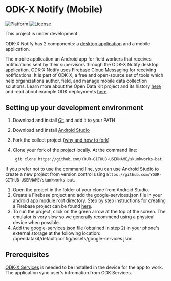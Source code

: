 # ODK-X Notify (Mobile)
![Platform](https://img.shields.io/badge/platform-Android-blue.svg)
[![License](https://img.shields.io/badge/license-Apache%202.0-blue.svg)](https://opensource.org/licenses/Apache-2.0)

This project is under development.

ODK-X Notify has 2 components: a [desktop application](https://github.com/opendatakit/skunkworks-parrot) and a mobile application.

The mobile application an Android app for field workers that receives notifications sent by their supervisors through the ODK-X Notify desktop application. ODK-X Notify uses Firebase Cloud Messaging for receiving notifications. It is part of ODK-X, a free and open-source set of tools which help organizations author, field, and manage mobile data collection solutions. Learn more about the Open Data Kit project and its history [here](https://opendatakit.org/about/) and read about example ODK deployments [here](https://opendatakit.org/about/deployments/).


## Setting up your development environment

1. Download and install [Git](https://git-scm.com/downloads) and add it to your PATH

1. Download and install [Android Studio](https://developer.android.com/studio/index.html) 

1. Fork the collect project ([why and how to fork](https://help.github.com/articles/fork-a-repo/))

1. Clone your fork of the project locally. At the command line:

        git clone https://github.com/YOUR-GITHUB-USERNAME/skunkworks-bat

 If you prefer not to use the command line, you can use Android Studio to create a new project from version control using `https://github.com/YOUR-GITHUB-USERNAME/skunkworks-bat`.

1. Open the project in the folder of your clone from Android Studio. 
2. Create a Firebase project and add the google-services.json file in your android app module root directory. Step by step instructions for creating a Firebase project can be found [here](https://drive.google.com/open?id=10_9oU_8zrek7lt7BRYmJJwo22rs51uAw). 
3. To run the project, click on the green arrow at the top of the screen. The emulator is very slow so we generally recommend using a physical device when possible.
4. Add the google-services.json file (obtained in step 2) in your phone's external storage at the following location: /opendatakit/default/config/assets/google-services.json. 

## Prerequisites

[ODK-X Services](https://github.com/opendatakit/services) is needed to be installed in the device for the app to work. The application sync user's infromation from ODK Services.
